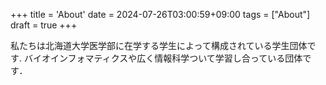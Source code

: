 +++
title = 'About'
date = 2024-07-26T03:00:59+09:00
tags = ["About"]
draft = true
+++

私たちは北海道大学医学部に在学する学生によって構成されている学生団体です.
バイオインフォマティクスや広く情報科学ついて学習し合っている団体です．
